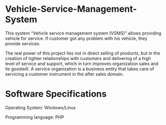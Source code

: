 # Vehicle-Service-Management-System
This system “Vehicle service management system (VSMS)” allows providing vehicle for service. If customer got any problem with his vehicle, they provide services.


The real power of this project lies not in direct selling of products, but in the creation of tighter relationships with customers and delivering of a high level of service and support, which in turn improves organization sales and its goodwill. A service organization is a business entity that takes care of servicing a customer instrument in the after sales domain.

# Software Specifications
Operating System: Windows/Linux

Programming language: PHP
